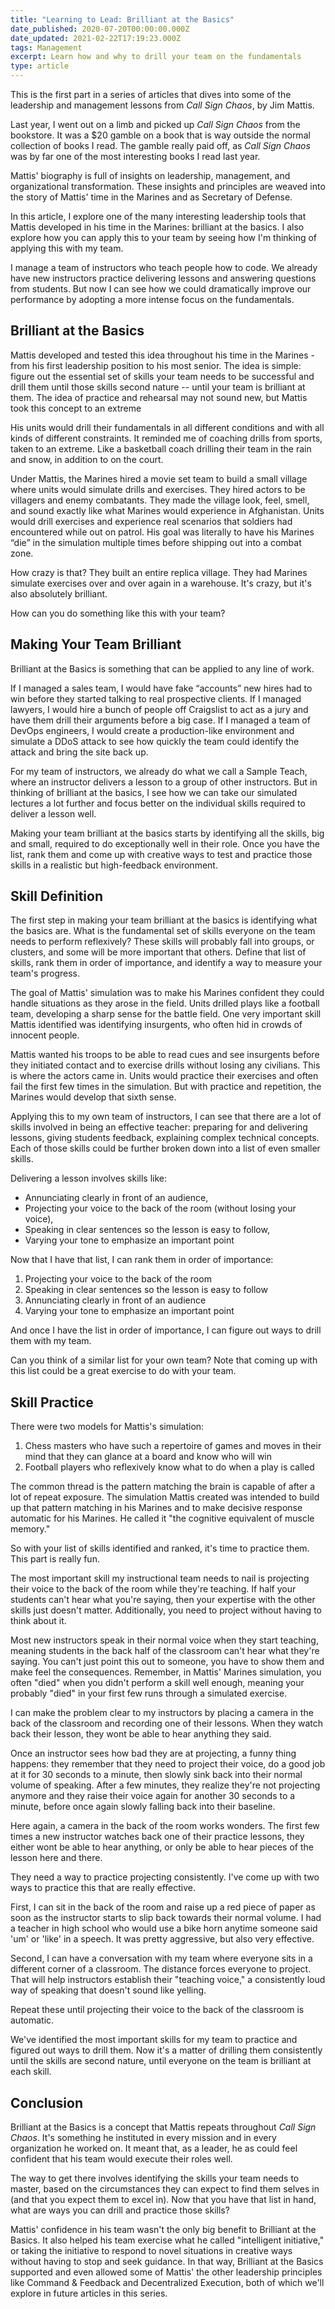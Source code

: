```yaml
---
title: "Learning to Lead: Brilliant at the Basics"
date_published: 2020-07-20T00:00:00.000Z
date_updated: 2021-02-22T17:19:23.000Z
tags: Management
excerpt: Learn how and why to drill your team on the fundamentals
type: article
---
```


This is the first part in a series of articles that dives into some of the leadership and management lessons from *Call Sign Chaos*, by Jim Mattis.

Last year, I went out on a limb and picked up *Call Sign Chaos* from the bookstore. It was a $20 gamble on a book that is way outside the normal collection of books I read. The gamble really paid off, as *Call Sign Chaos* was by far one of the most interesting books I read last year.

Mattis' biography is full of insights on leadership, management, and organizational transformation. These insights and principles are weaved into the story of Mattis' time in the Marines and as Secretary of Defense.

In this article, I explore one of the many interesting leadership tools that Mattis developed in his time in the Marines: brilliant at the basics. I also explore how you can apply this to your team by seeing how I'm thinking of applying this with my team.

I manage a team of instructors who teach people how to code. We already have new instructors practice delivering lessons and answering questions from students. But now I can see how we could dramatically improve our performance by adopting a more intense focus on the fundamentals.

## Brilliant at the Basics

Mattis developed and tested this idea throughout his time in the Marines - from his first leadership position to his most senior. The idea is simple: figure out the essential set of skills your team needs to be successful and drill them until those skills second nature -- until your team is brilliant at them. The idea of practice and rehearsal may not sound new, but Mattis took this concept to an extreme

His units would drill their fundamentals in all different conditions and with all kinds of different constraints. It reminded me of coaching drills from sports, taken to an extreme. Like a basketball coach drilling their team in the rain and snow, in addition to on the court.

Under Mattis, the Marines hired a movie set team to build a small village where units would simulate drills and exercises. They hired actors to be villagers and enemy combatants. They made the village look, feel, smell, and sound exactly like what Marines would experience in Afghanistan. Units would drill exercises and experience real scenarios that soldiers had encountered while out on patrol. His goal was literally to have his Marines “die” in the simulation multiple times before shipping out into a combat zone.

How crazy is that? They built an entire replica village. They had Marines simulate exercises over and over again in a warehouse. It's crazy, but it's also absolutely brilliant.

How can you do something like this with your team?

## Making Your Team Brilliant

Brilliant at the Basics is something that can be applied to any line of work.

If I managed a sales team, I would have fake “accounts” new hires had to win before they started talking to real prospective clients. If I managed lawyers, I would hire a bunch of people off Craigslist to act as a jury and have them drill their arguments before a big case. If I managed a team of DevOps engineers, I would create a production-like environment and simulate a DDoS attack to see how quickly the team could identify the attack and bring the site back up.

For my team of instructors, we already do what we call a Sample Teach, where an instructor delivers a lesson to a group of other instructors. But in thinking of brilliant at the basics, I see how we can take our simulated lectures a lot further and focus better on the individual skills required to deliver a lesson well.

Making your team brilliant at the basics starts by identifying all the skills, big and small, required to do exceptionally well in their role. Once you have the list, rank them and come up with creative ways to test and practice those skills in a realistic but high-feedback environment.

## Skill Definition

The first step in making your team brilliant at the basics is identifying what the basics are. What is the fundamental set of skills everyone on the team needs to perform reflexively? These skills will probably fall into groups, or clusters, and some will be more important that others. Define that list of skills, rank them in order of importance, and identify a way to measure your team's progress.

The goal of Mattis' simulation was to make his Marines confident they could handle situations as they arose in the field. Units drilled plays like a football team, developing a sharp sense for the battle field. One very important skill Mattis identified was identifying insurgents, who often hid in crowds of innocent people.

Mattis wanted his troops to be able to read cues and see insurgents before they initiated contact and to exercise drills without losing any civilians. This is where the actors came in. Units would practice their exercises and often fail the first few times in the simulation. But with practice and repetition, the Marines would develop that sixth sense.

Applying this to my own team of instructors, I can see that there are a lot of skills involved in being an effective teacher: preparing for and delivering lessons, giving students feedback, explaining complex technical concepts. Each of those skills could be further broken down into a list of even smaller skills.

Delivering a lesson involves skills like:

- Annunciating clearly in front of an audience,
- Projecting your voice to the back of the room (without losing your voice),
- Speaking in clear sentences so the lesson is easy to follow,
- Varying your tone to emphasize an important point

Now that I have that list, I can rank them in order of importance:

1. Projecting your voice to the back of the room
2. Speaking in clear sentences so the lesson is easy to follow
3. Annunciating clearly in front of an audience
4. Varying your tone to emphasize an important point

And once I have the list in order of importance, I can figure out ways to drill them with my team.

Can you think of a similar list for your own team? Note that coming up with this list could be a great exercise to do with your team.

## Skill Practice

There were two models for Mattis's simulation:

1. Chess masters who have such a repertoire of games and moves in their mind that they can glance at a board and know who will win
2. Football players who reflexively know what to do when a play is called

The common thread is the pattern matching the brain is capable of after a lot of repeat exposure. The simulation Mattis created was intended to build up that pattern matching in his Marines and to make decisive response automatic for his Marines. He called it "the cognitive equivalent of muscle memory."

So with your list of skills identified and ranked, it's time to practice them. This part is really fun.

The most important skill my instructional team needs to nail is projecting their voice to the back of the room while they're teaching. If half your students can't hear what you're saying, then your expertise with the other skills just doesn't matter. Additionally, you need to project without having to think about it.

Most new instructors speak in their normal voice when they start teaching, meaning students in the back half of the classroom can't hear what they're saying. You can't just point this out to someone, you have to show them and make feel the consequences. Remember, in Mattis' Marines simulation, you often "died" when you didn't perform a skill well enough, meaning your probably "died" in your first few runs through a simulated exercise.

I can make the problem clear to my instructors by placing a camera in the back of the classroom and recording one of their lessons. When they watch back their lesson, they wont be able to hear anything they said.

Once an instructor sees how bad they are at projecting, a funny thing happens: they remember that they need to project their voice, do a good job at it for 30 seconds to a minute, then slowly sink back into their normal volume of speaking. After a few minutes, they realize they're not projecting anymore and they raise their voice again for another 30 seconds to a minute, before once again slowly falling back into their baseline.

Here again, a camera in the back of the room works wonders. The first few times a new instructor watches back one of their practice lessons, they either wont be able to hear anything, or only be able to hear pieces of the lesson here and there.

They need a way to practice projecting consistently. I've come up with two ways to practice this that are really effective.

First, I can sit in the back of the room and raise up a red piece of paper as soon as the instructor starts to slip back towards their normal volume. I had a teacher in high school who would use a bike horn anytime someone said 'um' or 'like' in a speech. It was pretty aggressive, but also very effective.

Second, I can have a conversation with my team where everyone sits in a different corner of a classroom. The distance forces everyone to project. That will help instructors establish their "teaching voice," a consistently loud way of speaking that doesn't sound like yelling.

Repeat these until projecting their voice to the back of the classroom is automatic.

We've identified the most important skills for my team to practice and figured out ways to drill them. Now it's a matter of drilling them consistently until the skills are second nature, until everyone on the team is brilliant at each skill.

## Conclusion

Brilliant at the Basics is a concept that Mattis repeats throughout *Call Sign Chaos*. It's something he instituted in every mission and in every organization he worked on. It meant that, as a leader, he as could feel confident that his team would execute their roles well.

The way to get there involves identifying the skills your team needs to master, based on the circumstances they can expect to find them selves in (and that you expect them to excel in). Now that you have that list in hand, what are ways you can drill and practice those skills?

Mattis' confidence in his team wasn't the only big benefit to Brilliant at the Basics. It also helped his team exercise what he called "intelligent initiative," or taking the initiative to respond to novel situations in creative ways without having to stop and seek guidance. In that way, Brilliant at the Basics supported and even allowed some of Mattis' the other leadership principles like Command & Feedback and Decentralized Execution, both of which we'll explore in future articles in this series.
